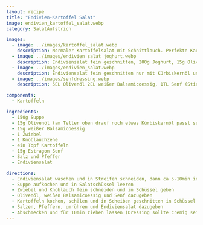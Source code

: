 ```yaml
---
layout: recipe
title: "Endivien-Kartoffel Salat"
image: endivien_kartoffel_salat.webp
category: SalatAufstrich

images:
  - image: ../images/kartoffel_salat.webp
    description: Normaler Kartoffelsalat mit Schnittlauch. Perfekte Kartoffelsorte "Bernina" vom Biohof Anzböck GmbH (gekauft beim Spar). War noch besser als Ditta
  - image: ../images/endivien_salat_joghurt.webp
    description: Endiviensalat fein geschnitten, 200g Joghurt, 15g Olivenöl, 15g weißer Balsamicoessig, 1 Knoblauchzehe fein geschnitten. Passt super als Beilage zb zu Enchiladas
  - image: ../images/endivien_salat.webp
    description: Endiviensalat fein geschnitten nur mit Kürbiskernöl und dunklem Balsamico schmeckt sehr gut (einweichen + das süßliche Öl+Essig verhindern Bitterkeit)
  - image: ../images/senfdressing.webp
    description: 5EL Olivenöl 2EL weißer Balsamicoessig, 1TL Senf (Stiegl), Kräutersalz, Pfeffer, Gute Laune. Im Original noch etwas Honig, haben wir aber weggelassen weil Senf süßlich ist

components:
  - Kartoffeln

ingredients:
  - 150g Suppe
  - 15g Olivenöl (am Teller oben drauf noch etwas Kürbiskernöl passt super)
  - 15g weißer Balsamicoessig
  - 1 Zwiebel
  - 1 Knoblauchzehe
  - ein Topf Kartoffeln
  - 15g Estragon Senf
  - Salz und Pfeffer
  - Endiviensalat

directions:
  - Endiviensalat waschen und in Streifen schneiden, dann ca 5-10min in Wasser geben (damit er weniger bitter ist)
  - Suppe aufkochen und in Salatschüssel leeren
  - Zwiebel und Knoblauch fein schneiden und in Schüssel geben
  - Olivenöl, weißen Balsamicoessig und Senf dazugeben
  - Kartoffeln kochen, schälen und in Scheiben geschnitten in Schüssel geben (können noch leicht warm sein)
  - Salzen, Pfeffern, umrühren und Endiviensalat dazugeben
  - Abschmecken und für 10min ziehen lassen (Dressing sollte cremig sein)
---
```

